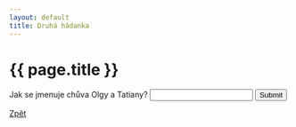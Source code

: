 ```yaml
---
layout: default
title: Druhá hádanka
---
```

<div class="uvod">
<h1>{{ page.title }}</h1>

<p>
 <form name="myForm" onsubmit="return validateForm2()" method="post">
Jak se jmenuje chůva Olgy a Tatiany? <input type="text" name="fname">
<input type="submit" value="Submit">
</form> 
</p>

 <a href="{{ site.baseurl }}/uvody/onegin_uvod.html">Zpět</a>

 </div>
<script src="{{ site.baseurl }}/assets/js/hadanky_eo.js"></script> 